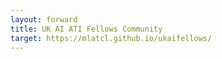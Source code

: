```yaml
---
layout: forward
title: UK AI ATI Fellows Community
target: https://mlatcl.github.io/ukaifellows/
---
```





